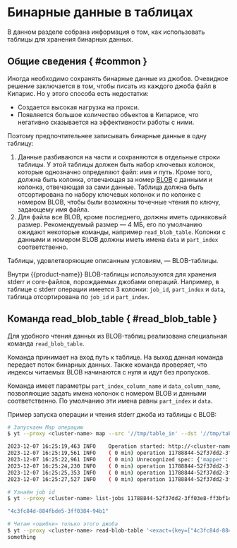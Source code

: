 # Бинарные данные в таблицах

В данном разделе собрана информация о том, как использовать таблицы для хранения бинарных данных.

## Общие сведения { #common }

Иногда необходимо сохранять бинарные данные из джобов. 
Очевидное решение заключается в том, чтобы писать из каждого джоба файл в Кипарис. 
Но у этого способа есть недостатки: 

- Создается высокая нагрузка на прокси.
- Появляется большое количество объектов в Кипарисе, что негативно сказывается на эффективности работы с ними.

Поэтому предпочтительнее записывать бинарные данные в одну таблицу: 

1. Данные разбиваются на части и сохраняются в отдельные строки таблицы. У этой таблицы должен быть набор ключевых колонок, которые однозначно определяют файл: имя и путь. Кроме того, должна быть колонка, отвечающая за номер [BLOB](https://ru.wikipedia.org/wiki/BLOB) с данными и колонка, отвечающая за сами данные. Таблица должна быть отсортирована по набору ключевых колонок и по колонке с номером BLOB, чтобы были возможны точечные чтения по ключу, задающему имя файла.
2. Для файла все BLOB, кроме последнего, должны иметь одинаковый размер. Рекомендуемый размер — 4 МБ, его по умолчанию ожидают некоторые команды, например `read_blob_table`. Колонки с данными и номером BLOB должны иметь имена `data` и `part_index` соответственно.

Таблицы, удовлетворяющие описанным условиям, — BLOB-таблицы.

Внутри {{product-name}} BLOB-таблицы используются для хранения stderr и core-файлов, порождаемых джобами операций. 
Например, в таблице с stderr операции имеется 3 колонки: `job_id`, `part_index` и `data`, таблица отсортирована по `job_id` и `part_index`.

## Команда read_blob_table { #read_blob_table }

Для удобного чтения данных из BLOB-таблиц реализована специальная команда `read_blob_table`.

Команда принимает на вход путь к таблице. На выход данная команда передает поток бинарных данных. 
Также команда проверяет, что индексы читаемых BLOB начинаются с нуля и идут без пропусков.

Команда имеет параметры `part_index_column_name` и `data_column_name`, позволяющие задать имена колонок с номером BLOB и данными соответственно. По умолчанию эти имена равны `part_index` и `data`.

Пример запуска операции и чтения stderr джоба из таблицы с BLOB:

```bash
# Запускаем Map операцию
$ yt --proxy <cluster-name> map --src '//tmp/table_in' --dst '//tmp/table_mapped' --format yson 'cat; echo something >&2' --spec='{stderr_table_path="//tmp/stderr_table";}'

2023-12-07 16:25:19,463	INFO	Operation started: http://<cluster-name>/?page=operation&mode=detail&id=11788844-52f37dd2-3ff03e8-ff3bf1e4&tab=details
2023-12-07 16:25:19,561	INFO	( 0 min) operation 11788844-52f37dd2-3ff03e8-ff3bf1e4 initializing
2023-12-07 16:25:22,961	INFO	( 0 min) Unrecognized spec: {'mapper': {'title': 'cat;'}}
2023-12-07 16:25:24,230	INFO	( 0 min) operation 11788844-52f37dd2-3ff03e8-ff3bf1e4: running=0     completed=0     pending=1     failed=0     aborted=0     lost=0     total=1     blocked=0    
2023-12-07 16:25:25,353	INFO	( 0 min) operation 11788844-52f37dd2-3ff03e8-ff3bf1e4 completing
2023-12-07 16:25:27,527	INFO	( 0 min) operation 11788844-52f37dd2-3ff03e8-ff3bf1e4 completed

# Узнаём job id
$ yt --proxy <cluster-name> list-jobs 11788844-52f37dd2-3ff03e8-ff3bf1e4 --format json | jq '.jobs[] | select(.type=="map").id'

"4c3fc84d-884fbde5-3ff0384-94b1"

# Читам «ошибки» только этого джоба
$ yt --proxy <cluster-name> read-blob-table '<exact={key=["4c3fc84d-884fbde5-3ff0384-94b1"]}>//tmp/stderr_table'
something
```


